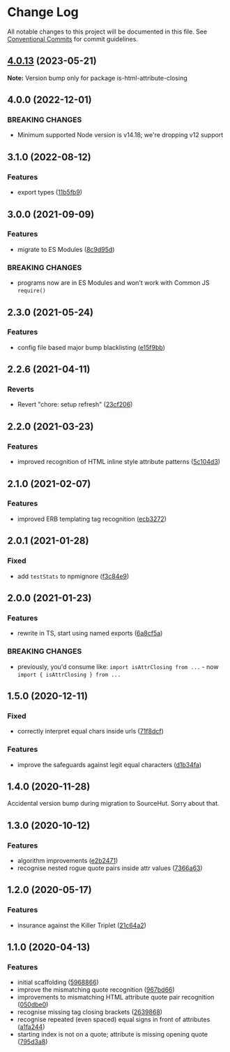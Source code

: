 # Change Log

All notable changes to this project will be documented in this file.
See [Conventional Commits](https://conventionalcommits.org) for commit guidelines.

## [4.0.13](https://github.com/codsen/codsen/compare/is-html-attribute-closing@4.0.12...is-html-attribute-closing@4.0.13) (2023-05-21)

**Note:** Version bump only for package is-html-attribute-closing

## 4.0.0 (2022-12-01)

### BREAKING CHANGES

- Minimum supported Node version is v14.18; we're dropping v12 support

## 3.1.0 (2022-08-12)

### Features

- export types ([11b5fb9](https://github.com/codsen/codsen/commit/11b5fb936ce20e0a77c3a09806773e1cd7695c50))

## 3.0.0 (2021-09-09)

### Features

- migrate to ES Modules ([8c9d95d](https://github.com/codsen/codsen/commit/8c9d95d5dea0b769c2f070397141918a4893d575))

### BREAKING CHANGES

- programs now are in ES Modules and won't work with Common JS `require()`

## 2.3.0 (2021-05-24)

### Features

- config file based major bump blacklisting ([e15f9bb](https://github.com/codsen/codsen/commit/e15f9bba1c4fd5f847ac28b3f38fa6ee633f5dca))

## 2.2.6 (2021-04-11)

### Reverts

- Revert "chore: setup refresh" ([23cf206](https://github.com/codsen/codsen/commit/23cf206970a087ff0fa04e61f94d919f59ab3881))

## 2.2.0 (2021-03-23)

### Features

- improved recognition of HTML inline style attribute patterns ([5c104d3](https://github.com/codsen/codsen/commit/5c104d3710f34694898099e2d29a2da5f1fc9586))

## 2.1.0 (2021-02-07)

### Features

- improved ERB templating tag recognition ([ecb3272](https://github.com/codsen/codsen/commit/ecb3272ed3e18da1ad729f8166c1dbdd9567f1b6))

## 2.0.1 (2021-01-28)

### Fixed

- add `testStats` to npmignore ([f3c84e9](https://github.com/codsen/codsen/commit/f3c84e95afc5514214312f913692d85b2e12eb29))

## 2.0.0 (2021-01-23)

### Features

- rewrite in TS, start using named exports ([6a8cf5a](https://github.com/codsen/codsen/commit/6a8cf5aa6a6eb1c678513c39a6d0efe16e07d6bf))

### BREAKING CHANGES

- previously, you'd consume like: `import isAttrClosing from ...` - now `import { isAttrClosing } from ...`

## 1.5.0 (2020-12-11)

### Fixed

- correctly interpret equal chars inside urls ([71f8dcf](https://git.sr.ht/~royston/codsen/commit/71f8dcf33eb1df1e6781979720ae5e0420a062f8))

### Features

- improve the safeguards against legit equal characters ([d1b34fa](https://git.sr.ht/~royston/codsen/commit/d1b34fa89bd07e03bdb407477a02fa1bc6f119b9))

## 1.4.0 (2020-11-28)

Accidental version bump during migration to SourceHut. Sorry about that.

## 1.3.0 (2020-10-12)

### Features

- algorithm improvements ([e2b2471](https://gitlab.com/codsen/codsen/commit/e2b2471cd069ca242f3c906542750016ce5f2385))
- recognise nested rogue quote pairs inside attr values ([7366a63](https://gitlab.com/codsen/codsen/commit/7366a6300f8ce2a4b6d5df63c9a910f505c64116))

## 1.2.0 (2020-05-17)

### Features

- insurance against the Killer Triplet ([21c64a2](https://gitlab.com/codsen/codsen/commit/21c64a2fbba5c2e5edc2cdb1fcfbd2c81c6ee67a))

## 1.1.0 (2020-04-13)

### Features

- initial scaffolding ([5968866](https://gitlab.com/codsen/codsen/commit/5968866db6702dba9031b7633e3be92eb0d62d5c))
- improve the mismatching quote recognition ([967bd66](https://gitlab.com/codsen/codsen/commit/967bd66ee2a9b4ff9414d1cca715569f5c677ff6))
- improvements to mismatching HTML attribute quote pair recognition ([050dbe0](https://gitlab.com/codsen/codsen/commit/050dbe02569d98c2741aca00fed990004c22eeb2))
- recognise missing tag closing brackets ([2639868](https://gitlab.com/codsen/codsen/commit/26398686dfffafd069fd25577f69009d5a27f2f9))
- recognise repeated (even spaced) equal signs in front of attributes ([a1fa244](https://gitlab.com/codsen/codsen/commit/a1fa2444167c5471e04860af9d3ec15f946a2489))
- starting index is not on a quote; attribute is missing opening quote ([795d3a8](https://gitlab.com/codsen/codsen/commit/795d3a85e3a3a0b46b2ce3f62e93ee3db8f0610e))
